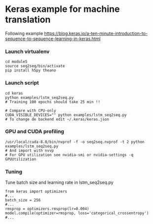 # Keras example for machine translation
Following example https://blog.keras.io/a-ten-minute-introduction-to-sequence-to-sequence-learning-in-keras.html

### Launch virtualenv
```
cd module5
source seq2seq/bin/activate
pip install h5py theano
```

### Launch script
```
cd keras
python examples/lstm_seq2seq.py
# Training 100 epochs should take 25 min !!

# Compare with CPU-only
CUDA_VISIBLE_DEVICES="" python examples/lstm_seq2seq.py
# To change de backend edit ~/.keras/keras.json
```

### GPU and CUDA profiling
```
/usr/local/cuda-8.0/bin/nvprof -f -o seq2seq.nvprof -t 2 python examples/lstm_seq2seq.py
# And import with nvvp
# For GPU utilization see nvidia-smi or nvidia-settings -q GPUUtilization
```

### Tuning
Tune batch size and learning rate in lstm_seq2seq.py
```
from keras import optimizers
#...
batch_size = 256
#...
rmsprop = optimizers.rmsprop(lr=0.004)
model.compile(optimizer=rmsprop, loss='categorical_crossentropy')
#...
```
